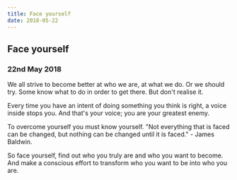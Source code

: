 ```yaml
---
title: Face yourself
date: 2018-05-22
---
```


## Face yourself

### 22nd May 2018

We all strive to become better at who we are, at what we do. Or we should try.
Some know what to do in order to get there. But don't realise it.

Every time you have an intent of doing something you think is right, a voice inside stops you. And that's your voice; you are your greatest enemy.

To overcome yourself you must know yourself.
"Not everything that is faced can be changed, but nothing can be changed until it is faced." - James Baldwin.

So face yourself, find out who you truly are and who you want to become.
And make a conscious effort to transform who you want to be into who you are.
